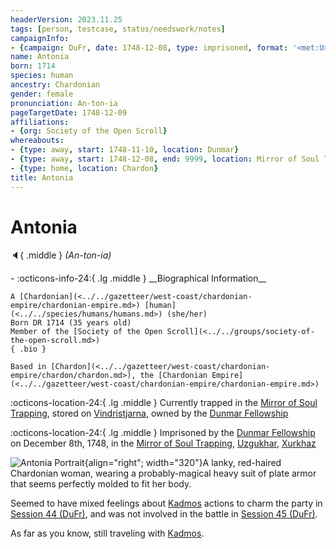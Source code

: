 ```yaml
---
headerVersion: 2023.11.25
tags: [person, testcase, status/needswork/notes]
campaignInfo:
- {campaign: DuFr, date: 1748-12-08, type: imprisoned, format: '<met:U> by <person:Q> on <target>, in <current:3Qr>'}
name: Antonia
born: 1714
species: human
ancestry: Chardonian
gender: female
pronunciation: An-ton-ia
pageTargetDate: 1748-12-09
affiliations:
- {org: Society of the Open Scroll}
whereabouts:
- {type: away, start: 1748-11-10, location: Dunmar}
- {type: away, start: 1748-12-08, end: 9999, location: Mirror of Soul Trapping}
- {type: home, location: Chardon}
title: Antonia
---
```

# Antonia
:speaker:{ .middle } *(An-ton-ia)*  
<div class="grid cards ext-narrow-margin ext-one-column" markdown>
- :octicons-info-24:{ .lg .middle } __Biographical Information__

    A [Chardonian](<../../gazetteer/west-coast/chardonian-empire/chardonian-empire.md>) [human](<../../species/humans/humans.md>) (she/her)  
    Born DR 1714 (35 years old)  
    Member of the [Society of the Open Scroll](<../../groups/society-of-the-open-scroll.md>)  
    { .bio }

    Based in [Chardon](<../../gazetteer/west-coast/chardonian-empire/chardon/chardon.md>), the [Chardonian Empire](<../../gazetteer/west-coast/chardonian-empire/chardonian-empire.md>)
</div>

:octicons-location-24:{ .lg .middle } Currently trapped in the [Mirror of Soul Trapping](<../../campaigns/dunmari-frontier/treasure/treasure-from-agata/mirror-of-soul-trapping.md>), stored on [Vindristjarna](<../../things/ships/vindristjarna.md>), owned by the [Dunmar Fellowship](<../pcs/dunmar-fellowship/dunmar-fellowship.md>)



:octicons-location-24:{ .lg .middle } Imprisoned by the [Dunmar Fellowship](<../pcs/dunmar-fellowship/dunmar-fellowship.md>) on December 8th, 1748, in the [Mirror of Soul Trapping](<../../campaigns/dunmari-frontier/treasure/treasure-from-agata/mirror-of-soul-trapping.md>), [Uzgukhar](<../../gazetteer/istaros-watershed/xurkhaz/uzgukhar.md>), [Xurkhaz](<../../gazetteer/istaros-watershed/xurkhaz/xurkhaz.md>)  


![Antonia Portrait](../../assets/antonia-portrait.png){align="right"; width="320"}A lanky, red-haired Chardonian woman, wearing a probably-magical heavy suit of plate armor that seems perfectly molded to fit her body. 


Seemed to have mixed feelings about [Kadmos](<./kadmos.md>) actions to charm the party in [Session 44 (DuFr)](<../../campaigns/dunmari-frontier/session-notes/session-44-dufr.md>), and was not involved in the battle in [Session 45 (DuFr)](<../../campaigns/dunmari-frontier/session-notes/session-45-dufr.md>). 

As far as you know, still traveling with [Kadmos](<./kadmos.md>). 


